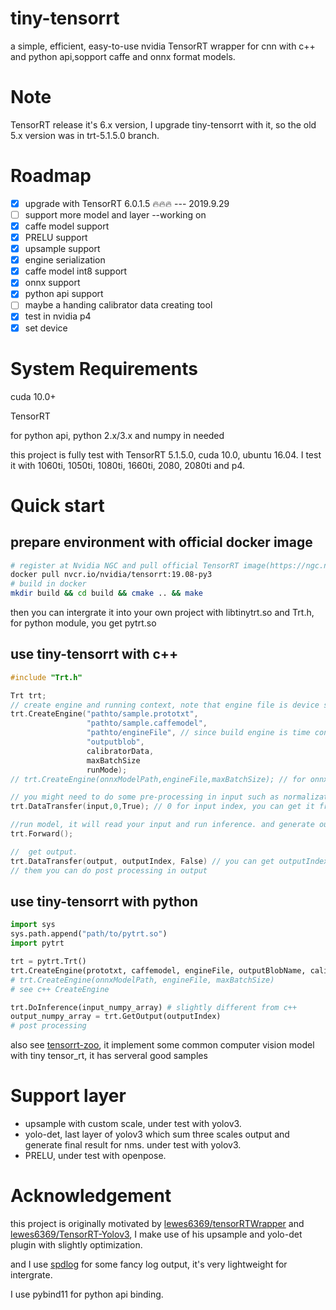 <!--
 * @Description: In User Settings Edit
 * @Author: zerollzeng
 * @Date: 2019-08-23 09:16:35
 * @LastEditTime: 2019-10-10 17:50:58
 * @LastEditors: zerollzeng
 -->

# tiny-tensorrt
a simple, efficient, easy-to-use nvidia TensorRT wrapper for cnn with c++ and python api,sopport caffe and onnx format models.

# Note
TensorRT release it's 6.x version, I upgrade tiny-tensorrt with it, so the old 5.x version was in trt-5.1.5.0 branch.

# Roadmap
- [x] upgrade with TensorRT 6.0.1.5 :fire::fire::fire: --- 2019.9.29
- [ ] support more model and layer --working on
- [x] caffe model support
- [x] PRELU support
- [x] upsample support
- [x] engine serialization
- [x] caffe model int8 support
- [x] onnx support
- [x] python api support
- [ ] maybe a handing calibrator data creating tool
- [x] test in nvidia p4
- [x] set device

# System Requirements
cuda 10.0+

TensorRT

for python api, python 2.x/3.x and numpy in needed

this project is fully test with TensorRT 5.1.5.0, cuda 10.0, ubuntu 16.04. I test it with 1060ti, 1050ti, 1080ti, 1660ti, 2080, 2080ti and p4.
# Quick start

## prepare environment with official docker image
```bash
# register at Nvidia NGC and pull official TensorRT image(https://ngc.nvidia.com/catalog/containers/nvidia:tensorrt)
docker pull nvcr.io/nvidia/tensorrt:19.08-py3
# build in docker
mkdir build && cd build && cmake .. && make
```
then you can intergrate it into your own project with libtinytrt.so and Trt.h, for python module, you get pytrt.so

## use tiny-tensorrt with c++
```c++
#include "Trt.h"

Trt trt;
// create engine and running context, note that engine file is device specific, so don't copy engine file to new device, it may cause crash
trt.CreateEngine("pathto/sample.prototxt",
                 "pathto/sample.caffemodel",
                 "pathto/engineFile", // since build engine is time consuming,so save we can serialize engine to file, it's much more faster
                 "outputblob",
                 calibratorData,
                 maxBatchSize
                 runMode);
// trt.CreateEngine(onnxModelPath,engineFile,maxBatchSize); // for onnx model

// you might need to do some pre-processing in input such as normalization, it depends on your model.
trt.DataTransfer(input,0,True); // 0 for input index, you can get it from CreateEngine phase log output, True for copy input date to gpu

//run model, it will read your input and run inference. and generate output.
trt.Forward();

//  get output.
trt.DataTransfer(output, outputIndex, False) // you can get outputIndex in CreateEngine phase
// them you can do post processing in output
```

## use tiny-tensorrt with python
```python
import sys
sys.path.append("path/to/pytrt.so")
import pytrt

trt = pytrt.Trt()
trt.CreateEngine(prototxt, caffemodel, engineFile, outputBlobName, calibratorData, maxBatchSize, mode)
# trt.CreateEngine(onnxModelPath, engineFile, maxBatchSize)
# see c++ CreateEngine

trt.DoInference(input_numpy_array) # slightly different from c++
output_numpy_array = trt.GetOutput(outputIndex)
# post processing
```

also see [tensorrt-zoo](https://github.com/zerollzeng/tensorrt-zoo), it implement some common computer vision model with tiny tensor_rt, it has serveral good samples

# Support layer
- upsample with custom scale, under test with yolov3.
- yolo-det, last layer of yolov3 which sum three scales output and generate final result for nms. under test with yolov3.
- PRELU, under test with openpose.


# Acknowledgement
this project is originally motivated by [lewes6369/tensorRTWrapper](https://github.com/lewes6369/tensorRTWrapper) and [lewes6369/TensorRT-Yolov3](https://github.com/lewes6369/TensorRT-Yolov3), I make use of his upsample and yolo-det plugin with slightly optimization.

and I use [spdlog](https://github.com/gabime/spdlog) for some fancy log output, it's very lightweight for intergrate. 

I use pybind11 for python api binding.

